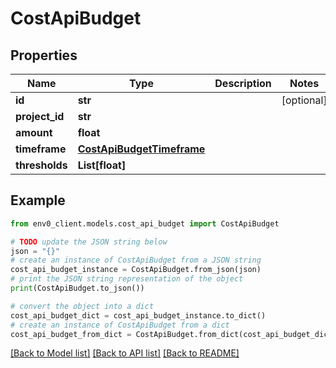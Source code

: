 # CostApiBudget


## Properties

Name | Type | Description | Notes
------------ | ------------- | ------------- | -------------
**id** | **str** |  | [optional] 
**project_id** | **str** |  | 
**amount** | **float** |  | 
**timeframe** | [**CostApiBudgetTimeframe**](CostApiBudgetTimeframe.md) |  | 
**thresholds** | **List[float]** |  | 

## Example

```python
from env0_client.models.cost_api_budget import CostApiBudget

# TODO update the JSON string below
json = "{}"
# create an instance of CostApiBudget from a JSON string
cost_api_budget_instance = CostApiBudget.from_json(json)
# print the JSON string representation of the object
print(CostApiBudget.to_json())

# convert the object into a dict
cost_api_budget_dict = cost_api_budget_instance.to_dict()
# create an instance of CostApiBudget from a dict
cost_api_budget_from_dict = CostApiBudget.from_dict(cost_api_budget_dict)
```
[[Back to Model list]](../README.md#documentation-for-models) [[Back to API list]](../README.md#documentation-for-api-endpoints) [[Back to README]](../README.md)


